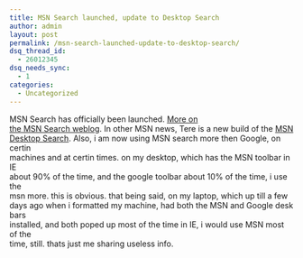```yaml
---
title: MSN Search launched, update to Desktop Search
author: admin
layout: post
permalink: /msn-search-launched-update-to-desktop-search/
dsq_thread_id:
  - 26012345
dsq_needs_sync:
  - 1
categories:
  - Uncategorized
---
```

MSN Search has officially been launched. [More on  
the MSN Search weblog][1]. In other MSN news, Tere is a new build of the [MSN  
Desktop Search][2]. Also, i am now using MSN search more then Google, on certin  
machines and at certin times. on my desktop, which has the MSN toolbar in IE  
about 90% of the time, and the google toolbar about 10% of the time, i use the  
msn more. this is obvious. that being said, on my laptop, which up till a few  
days ago when i formatted my machine, had both the MSN and Google desk bars  
installed, and both poped up most of the time in IE, i would use MSN most of the  
time, still. thats just me sharing useless info.

 [1]: http://blogs.msdn.com/msnsearch/archive/2005/01/31/364278.aspx
 [2]: http://blogs.msdn.com/msnsearch/archive/2005/01/31/364062.aspx